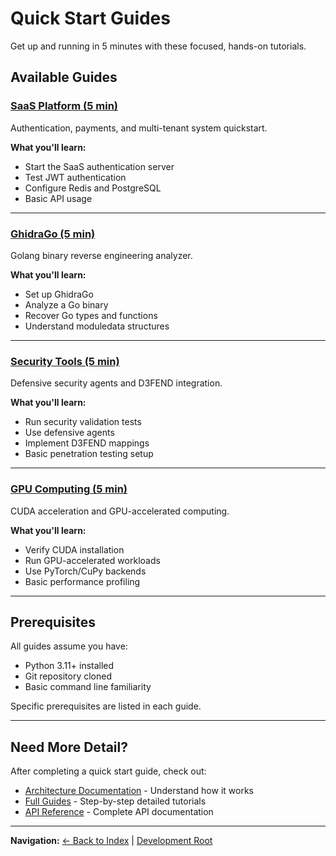 # Quick Start Guides

Get up and running in 5 minutes with these focused, hands-on tutorials.

## Available Guides

### [SaaS Platform (5 min)](./saas-5min.md)
Authentication, payments, and multi-tenant system quickstart.

**What you'll learn:**
- Start the SaaS authentication server
- Test JWT authentication
- Configure Redis and PostgreSQL
- Basic API usage

---

### [GhidraGo (5 min)](./ghidrago-5min.md)
Golang binary reverse engineering analyzer.

**What you'll learn:**
- Set up GhidraGo
- Analyze a Go binary
- Recover Go types and functions
- Understand moduledata structures

---

### [Security Tools (5 min)](./security-tools-5min.md)
Defensive security agents and D3FEND integration.

**What you'll learn:**
- Run security validation tests
- Use defensive agents
- Implement D3FEND mappings
- Basic penetration testing setup

---

### [GPU Computing (5 min)](./gpu-5min.md)
CUDA acceleration and GPU-accelerated computing.

**What you'll learn:**
- Verify CUDA installation
- Run GPU-accelerated workloads
- Use PyTorch/CuPy backends
- Basic performance profiling

---

## Prerequisites

All guides assume you have:
- Python 3.11+ installed
- Git repository cloned
- Basic command line familiarity

Specific prerequisites are listed in each guide.

---

## Need More Detail?

After completing a quick start guide, check out:
- [Architecture Documentation](../architecture/) - Understand how it works
- [Full Guides](../guides/) - Step-by-step detailed tutorials
- [API Reference](../api/) - Complete API documentation

---

**Navigation:** [← Back to Index](../INDEX.md) | [Development Root](../../)
